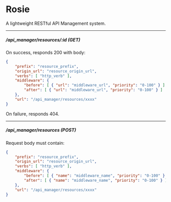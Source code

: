 # Rosie
A lightweight RESTful API Management system.

----
##### /api_manager/resources/:id (GET)
On success, responds 200 with body:
```json
{
	"prefix": "resource_prefix",
	"origin_url": "resource_origin_url",
	"verbs": [ "http_verb" ],
	"middleware": {
		"before": [ { "url": "middleware_url", "priority": "0-100" } ],
		"after": [ { "url": "middleware_url", "priority": "0-100" } ]
	},
	"url": "/api_manager/resources/xxxx"
}
```
On failure, responds 404.

----
##### /api_manager/resources (POST)
Request body must contain:
```json
{
	"prefix": "resource_prefix",
	"origin_url": "resource_origin_url",
	"verbs": [ "http_verb" ],
	"middleware": {
		"before": [ { "name": "middleware_name", "priority": "0-100" } ],
		"after": [ { "name": "middleware_name", "priority": "0-100" } ]
	},
	"url": "/api_manager/resources/xxxx"
}
```
